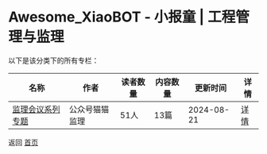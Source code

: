 # Awesome_XiaoBOT - 小报童 | 工程管理与监理

以下是该分类下的所有专栏：

| 名称 | 作者 | 读者数量 | 内容数量 | 更新时间 | 详情 |
|------|------|----------|----------|----------|------|
| [监理会议系列专题](https://xiaobot.net/p/maomaojianli2?refer=0b133df9-27dc-423b-8101-639049001c13) | 公众号猫猫监理 | 51人 | 13篇 |  2024-08-21 | [详情](data/maomaojianli2.md) |


返回 [首页](../README.md)
